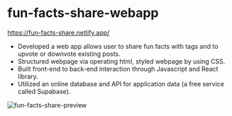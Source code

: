 # fun-facts-share-webapp
https://fun-facts-share.netlify.app/
- Developed a web app allows user to share fun facts with tags and to upvote or downvote existing posts.
- Structured webpage via operating html, styled webpage by using CSS.
- Built front-end to back-end interaction through Javascript and React library.
- Utilized an online database and API for application data (a free service called Supabase).

![fun-facts-share-preview](https://user-images.githubusercontent.com/100053535/218401102-001eebe7-150e-4d28-8a4d-7f569542df88.JPG)
